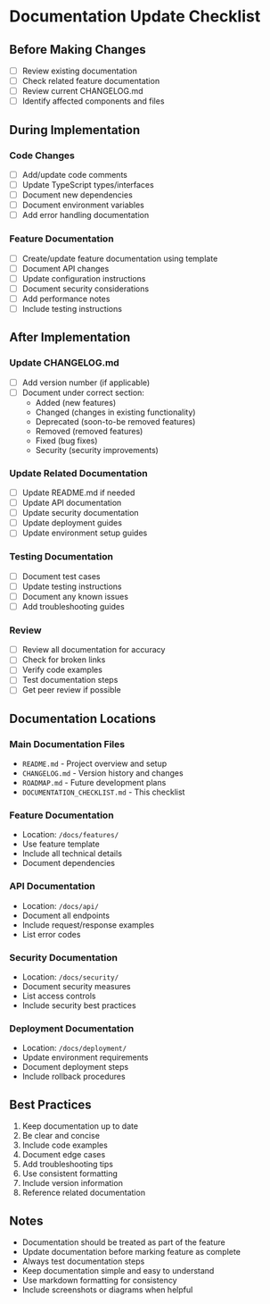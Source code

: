 # Documentation Update Checklist

## Before Making Changes
- [ ] Review existing documentation
- [ ] Check related feature documentation
- [ ] Review current CHANGELOG.md
- [ ] Identify affected components and files

## During Implementation
### Code Changes
- [ ] Add/update code comments
- [ ] Update TypeScript types/interfaces
- [ ] Document new dependencies
- [ ] Document environment variables
- [ ] Add error handling documentation

### Feature Documentation
- [ ] Create/update feature documentation using template
- [ ] Document API changes
- [ ] Update configuration instructions
- [ ] Document security considerations
- [ ] Add performance notes
- [ ] Include testing instructions

## After Implementation
### Update CHANGELOG.md
- [ ] Add version number (if applicable)
- [ ] Document under correct section:
  - Added (new features)
  - Changed (changes in existing functionality)
  - Deprecated (soon-to-be removed features)
  - Removed (removed features)
  - Fixed (bug fixes)
  - Security (security improvements)

### Update Related Documentation
- [ ] Update README.md if needed
- [ ] Update API documentation
- [ ] Update security documentation
- [ ] Update deployment guides
- [ ] Update environment setup guides

### Testing Documentation
- [ ] Document test cases
- [ ] Update testing instructions
- [ ] Document any known issues
- [ ] Add troubleshooting guides

### Review
- [ ] Review all documentation for accuracy
- [ ] Check for broken links
- [ ] Verify code examples
- [ ] Test documentation steps
- [ ] Get peer review if possible

## Documentation Locations

### Main Documentation Files
- `README.md` - Project overview and setup
- `CHANGELOG.md` - Version history and changes
- `ROADMAP.md` - Future development plans
- `DOCUMENTATION_CHECKLIST.md` - This checklist

### Feature Documentation
- Location: `/docs/features/`
- Use feature template
- Include all technical details
- Document dependencies

### API Documentation
- Location: `/docs/api/`
- Document all endpoints
- Include request/response examples
- List error codes

### Security Documentation
- Location: `/docs/security/`
- Document security measures
- List access controls
- Include security best practices

### Deployment Documentation
- Location: `/docs/deployment/`
- Update environment requirements
- Document deployment steps
- Include rollback procedures

## Best Practices
1. Keep documentation up to date
2. Be clear and concise
3. Include code examples
4. Document edge cases
5. Add troubleshooting tips
6. Use consistent formatting
7. Include version information
8. Reference related documentation

## Notes
- Documentation should be treated as part of the feature
- Update documentation before marking feature as complete
- Always test documentation steps
- Keep documentation simple and easy to understand
- Use markdown formatting for consistency
- Include screenshots or diagrams when helpful
